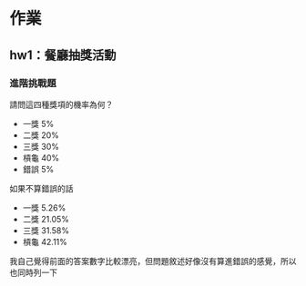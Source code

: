 # 作業

## hw1：餐廳抽獎活動

### 進階挑戰題

請問這四種獎項的機率為何？

- 一獎 5%
- 二獎 20%
- 三獎 30%
- 槓龜 40%
- 錯誤 5%

如果不算錯誤的話
- 一獎 5.26%
- 二獎 21.05%
- 三獎 31.58%
- 槓龜 42.11%

我自己覺得前面的答案數字比較漂亮，但問題敘述好像沒有算進錯誤的感覺，所以也同時列一下